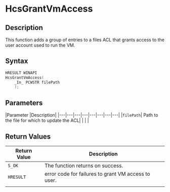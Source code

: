 # HcsGrantVmAccess

## Description

This function adds a group of entries to a files ACL that grants access to the user account used to run the VM. 

## Syntax

```cpp
HRESULT WINAPI
HcsGrantVmAccess(
    _In_ PCWSTR filePath
    );
```

## Parameters

|Parameter     |Description|
|---|---|---|---|---|---|---|---|
|`filePath`| Path to the file for which to update the ACL|
|    |    |

## Return Values

|Return Value | Description|
|---|---|
|`S_OK`|The function returns on success.|
|`HRESULT` | error code for failures to grant VM access to user.|
|    |    |
